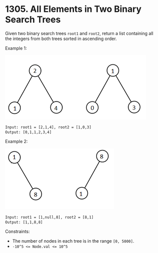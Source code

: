 # 1305. All Elements in Two Binary Search Trees

Given two binary search trees `root1` and `root2`, return a list containing all the integers from both trees sorted in ascending order.

Example 1:

![](example_1.png)

    Input: root1 = [2,1,4], root2 = [1,0,3]
    Output: [0,1,1,2,3,4]

Example 2:

![](example_2.png)

    Input: root1 = [1,null,8], root2 = [8,1]
    Output: [1,1,8,8]

Constraints:

- The number of nodes in each tree is in the range `[0, 5000]`.
- `-10^5 <= Node.val <= 10^5`